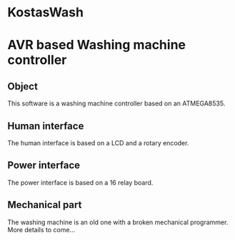 # KostasWash
<h1>AVR based Washing machine controller</h1>
<h2>Object</h2>
This software is a washing machine controller based on an ATMEGA8535.
<h2>Human interface</h2>
The human interface is based on a LCD and a rotary encoder.
<h2>Power interface</h2>
The power interface is based on a 16 relay board.
<h2>Mechanical part</h2>
The washing machine is an old one with a broken mechanical programmer.
More details to come...
